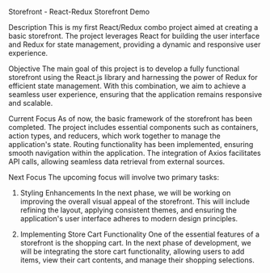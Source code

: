 Storefront - React-Redux
Storefront Demo

Description
This is my first React/Redux combo project aimed at creating a basic storefront. The project leverages React for building the user interface and Redux for state management, providing a dynamic and responsive user experience.

Objective
The main goal of this project is to develop a fully functional storefront using the React.js library and harnessing the power of Redux for efficient state management. With this combination, we aim to achieve a seamless user experience, ensuring that the application remains responsive and scalable.

Current Focus
As of now, the basic framework of the storefront has been completed. The project includes essential components such as containers, action types, and reducers, which work together to manage the application's state. Routing functionality has been implemented, ensuring smooth navigation within the application. The integration of Axios facilitates API calls, allowing seamless data retrieval from external sources.

Next Focus
The upcoming focus will involve two primary tasks:

1. Styling Enhancements
In the next phase, we will be working on improving the overall visual appeal of the storefront. This will include refining the layout, applying consistent themes, and ensuring the application's user interface adheres to modern design principles.

2. Implementing Store Cart Functionality
One of the essential features of a storefront is the shopping cart. In the next phase of development, we will be integrating the store cart functionality, allowing users to add items, view their cart contents, and manage their shopping selections.
